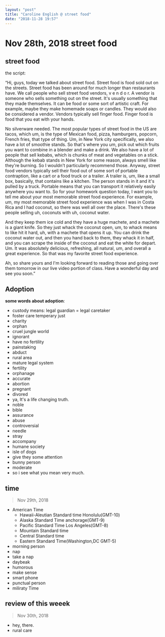 ```yaml
---
layout: "post"
title: "Caroline English @ street food"
date: "2018-11-28 19:57"
---
```


# Nov 28th, 2018 street food

## street food

the script:

“Hi, guys, today we talked about street food. Street food is food sold out on the streets. Street food has been around for much longer than restaurants have. We call people who sell street food vendors, v e n d o r. A vendor is someone who sells something out on the street. It's usually something that they made themselves. It can be food or some sort of artistic craft. For example, maybe they make homemade soaps or candles. They would also be considered a vendor. Vendors typically sell finger food. Finger food is food that you eat with your hands.

 No silverware needed. The most popular types of street food in the US are tacos, which um, is the type of Mexican food, pizza, hamburgers, popcorn, French fries, that type of thing. Um, in New York city specifically, we also have a lot of smoothie stands. So that's where you um, pick out which fruits you want to combine in a blender and make a drink. We also have a lot of people that sell kebabs, which is chunks of meat and vegetables on a stick. Although the kebab stands in New York for some reason, always smell like they're burning. So I wouldn't particularly recommend those. Anyway,
 street food vendors typically sell their food out of some sort of portable contraption, like a cart or a food truck or a trailer. A trailer is, um, like a small box, basically, that contains like a kitchen. The person stands in it and it's pulled by a truck. Portable means that you can transport it relatively easily anywhere you want to. So for your homework question today, I want you to tell me about your most memorable street food experience. For example, um, my most memorable street food experience was when I was in Costa Rica and I had coconut, so there was well all over the place. There's these people selling uh, coconuts with uh, coconut water.

 And they keep them ice cold and they have a huge machete, and a machete is a giant knife. So they just whack the coconut open, um, to whack means to like hit it hard, uh, with a machete that opens it up. You can drink the coconut water out, and then you hand back to them, they whack it in half, and you can scrape the inside of the coconut and eat the white for depart. Um. It was absolutely delicious, refreshing, all natural, um, and overall a great experience. So that was my favorite street food experience.

Ah, so share yours and I'm looking forward to reading those and going over them tomorrow in our live video portion of class. Have a wonderful day and see you soon.”

## Adoption

**some words about adoption**:

- custody means: legal guardian = legal caretaker
- foster care   temperary just
- charity
- orphan
- cruel jungle world
- ignorant
- have no fertility
- painstaking
- abduct
- rural area
- mature legal system
- fertility
- orphanage
- accurate
- abortion
- pregnant
- divored
- ya, It's a life changing truth.
- noble
- bible
- assurance
- abuse
- controversial
- needle
- stray
- accompany
- humane society
- isle of dogs
- give they some attention
- bunny person
- moderate
- so i see what you mean very much.

## time

> Nov 29th, 2018

- American Time
  - Hawaii-Aleutian Standard time  Honolulu(GMT-10)
  - Alaska Standard Time anchorage(GMT-9)
  - Pacific Standard Time Los Angeles(GMT-8)
  - Mountain Standard time
  - Central Standard time
  - Eastern Standard Time(Washington,DC GMT-5)
- morning person
- nap
- take a nap
- daybeak
- humorous
- make sense
- smart phone
- punctual person
- miliraty Time

## review of this weeek

> Nov 30th, 2018

- hey, there.
- rural care
